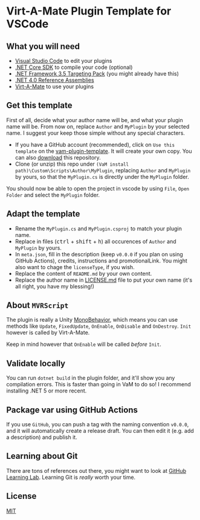 # Virt-A-Mate Plugin Template for VSCode

## What you will need

- [Visual Studio Code](https://code.visualstudio.com/) to edit your plugins
- [.NET Core SDK](https://dotnet.microsoft.com/download) to compile your code (optional)
- [.NET Framework 3.5 Targeting Pack](https://stackoverflow.com/a/47621616/154480) (you might already have this)
- [.NET 4.0 Reference Assemblies](https://www.nuget.org/packages/Microsoft.NETFramework.ReferenceAssemblies.net40/)
- [Virt-A-Mate](https://www.patreon.com/meshedvr/) to use your plugins

## Get this template

First of all, decide what your author name will be, and what your plugin name will be. From now on, replace `Author` and `MyPlugin` by your selected name. I suggest your keep those simple without any special characters.

- If you have a GitHub account (recommended), click on `Use this template` on the [vam-plugin-template](https://github.com/acidbubbles/vam-plugin-template). It will create your own copy. You can also [download](https://github.com/acidbubbles/vam-plugin-template/archive/master.zip) this repository.
- Clone (or unzip) this repo under `(VaM install path)\Custom\Scripts\Author\MyPlugin`, replacing `Author` and `MyPlugin` by yours, so that the `MyPlugin.cs` is directly under the `MyPlugin` folder.

You should now be able to open the project in vscode by using `File`, `Open Folder` and select the `MyPlugin` folder.

## Adapt the template

- Rename the `MyPlugin.cs` and `MyPlugin.csproj` to match your plugin name.
- Replace in files (<kbd>ctrl</kbd> + <kbd>shift</kbd> + <kbd>h</kbd>) all occurences of `Author` and `MyPlugin` by yours.
- In `meta.json`, fill in the description (keep `v0.0.0` if you plan on using GitHub Actions), credits, instructions and promotionalLink. You might also want to chage the `licenseType`, if you wish.
- Replace the content of `README.md` by your own content.
- Replace the author name in [LICENSE.md](LICENSE.md) file to put your own name (it's all right, you have my blessing!)

## About `MVRScript`

The plugin is really a Unity [MonoBehavior](https://docs.unity3d.com/ScriptReference/MonoBehaviour.html), which means you can use methods like `Update`, `FixedUpdate`, `OnEnable`, `OnDisable` and `OnDestroy`. `Init` however is called by Virt-A-Mate.

Keep in mind however that `OnEnable` will be called _before_ `Init`.

## Validate locally

You can run `dotnet build` in the plugin folder, and it'll show you any compilation errors. This is faster than going in VaM to do so! I recommend installing .NET 5 or more recent.

## Package var using GitHub Actions

If you use `GitHub`, you can push a tag with the naming convention `v0.0.0`, and it will automatically create a release draft. You can then edit it (e.g. add a description) and publish it.

## Learning about Git

There are tons of references out there, you might want to look at [GitHub Learning Lab](https://lab.github.com/). Learning Git is _really_ worth your time.

## License

[MIT](LICENSE.md)
